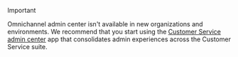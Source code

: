 > [!IMPORTANT]
> Omnichannel admin center isn't available in new organizations and environments. We recommend that you start using the [Customer Service admin center](../customer-service/implement/cs-admin-center.md) app that consolidates admin experiences across the Customer Service suite.